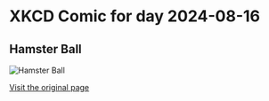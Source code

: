 
# XKCD Comic for day 2024-08-16

## Hamster Ball

![Hamster Ball](https://imgs.xkcd.com/comics/hamster_ball.png "Reportedly, double-walled inflatable balls like this exist somewhere.  Now to find that place.")

[Visit the original page](https://xkcd.com/152/)

